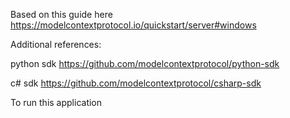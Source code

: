 Based on this guide here
https://modelcontextprotocol.io/quickstart/server#windows

Additional references:

python sdk
https://github.com/modelcontextprotocol/python-sdk

c# sdk
https://github.com/modelcontextprotocol/csharp-sdk


To run this application 